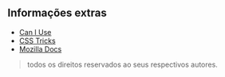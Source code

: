 ## Informações extras

- [Can I Use](http://www.caniuse.com)
- [CSS Tricks](https://css-tricks.com/)
- [Mozilla Docs](https://developer.mozilla.org/en-US/docs/Web/Guide)


> todos os direitos reservados ao seus respectivos autores.
